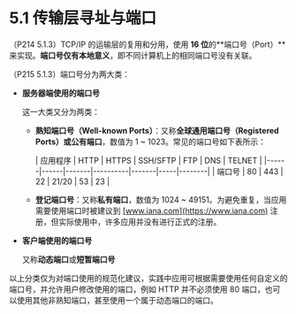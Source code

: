 # 5.1 传输层寻址与端口

（P214 5.1.3）TCP/IP 的运输层的复用和分用，使用 **16 位**的**端口号（Port）**来实现。**端口号仅有本地意义**，即不同计算机上的相同端口号没有关联。

（P215 5.1.3）端口号分为两大类：

+ **服务器端使用的端口号**

  这一大类又分为两类：

    + **熟知端口号（Well-known Ports）**：又称**全球通用端口号（Registered Ports）**或**公有端口**，数值为 1 ~ 1023。常见的端口号如下表所示：

      | 应用程序 | HTTP | HTTPS | SSH/SFTP | FTP   | DNS | TELNET |
          |------|------|-------|----------|-------|-----|--------|
      | 端口号  | 80   | 443   | 22       | 21/20 | 53  | 23     |

    + **登记端口号**：又称**私有端口**，数值为 1024 ~ 49151。为避免重复，当应用需要使用端口时被建议到 [www.iana.com](https://www.iana.com) 注册，但实际使用中，许多应用并没有进行正式的注册。

+ **客户端使用的端口号**

  又称**动态端口**或**短暂端口号**

以上分类仅为对端口使用的规范化建议，实践中应用可根据需要使用任何自定义的端口号，并允许用户修改使用的端口，例如 HTTP 并不必须使用 80 端口，也可以使用其他非熟知端口，甚至使用一个属于动态端口的端口。